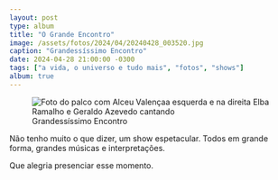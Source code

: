 ```yaml
---
layout: post
type: album
title: "O Grande Encontro"
image: /assets/fotos/2024/04/20240428_003520.jpg
caption: "Grandessíssimo Encontro"
date: 2024-04-28 21:00:00 -0300
tags: ["a vida, o universo e tudo mais", "fotos", "shows"]
album: true
---
```

<figure class="foto-post">
            <img src="{{ site.baseurl }}/assets/fotos/2024/04/20240428_003520.jpg" alt="Foto do palco com Alceu Valençaa esquerda e na direita Elba Ramalho e Geraldo Azevedo cantando" title="Que Grande Encontro">
<figcaption>Grandessíssimo Encontro</figcaption>
</figure>
Não tenho muito o que dizer, um show espetacular. Todos em grande forma, grandes músicas e interpretações.  

Que alegria presenciar esse momento.
